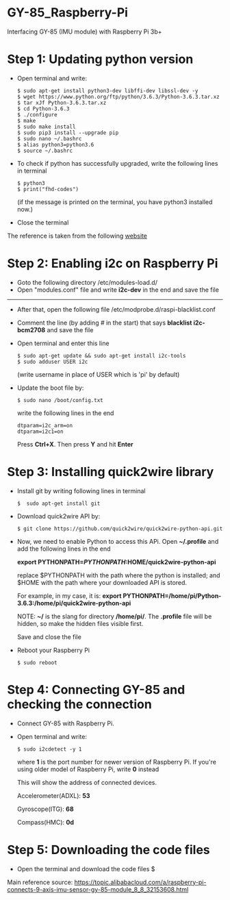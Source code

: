 # GY-85_Raspberry-Pi
Interfacing GY-85 (IMU module) with Raspberry Pi 3b+


# Step 1: Updating python version

- Open terminal and write:

      $ sudo apt-get install python3-dev libffi-dev libssl-dev -y
      $ wget https://www.python.org/ftp/python/3.6.3/Python-3.6.3.tar.xz
      $ tar xJf Python-3.6.3.tar.xz
      $ cd Python-3.6.3
      $ ./configure
      $ make
      $ sudo make install
      $ sudo pip3 install --upgrade pip
      $ sudo nano ~/.bashrc
      $ alias python3=python3.6
      $ source ~/.bashrc
- To check if python has successfully upgraded, write the following lines in terminal

      $ python3
      $ print("fhd-codes")
        
  (if the message is printed on the terminal, you have python3 installed now.)
- Close the terminal

The reference is taken from the following [website](http://www.knight-of-pi.org/installing-python3-6-on-a-raspberry-pi/)

# Step 2: Enabling i2c on Raspberry Pi
- Goto the following directory  /etc/modules-load.d/
- Open "modules.conf" file and write **i2c-dev** in the end and save the file
*********
- After that, open the following file  /etc/modprobe.d/raspi-blacklist.conf
- Comment the line (by adding # in the start) that says **blacklist i2c-bcm2708** and save the file
- Open terminal and enter this line  

      $ sudo apt-get update && sudo apt-get install i2c-tools    
      $ sudo adduser USER i2c       

  (write username in place of USER which is 'pi' by default)
        
- Update the boot file by:

      $ sudo nano /boot/config.txt
  write the following lines in the end

      dtparam=i2c_arm=on
      dtparam=i2c1=on
  Press **Ctrl+X**. Then press **Y** and hit **Enter** 

# Step 3: Installing quick2wire library
- Install git by writing following lines in terminal

      $  sudo apt-get install git
      
- Download quick2wire API by:

      $ git clone https://github.com/quick2wire/quick2wire-python-api.git

- Now, we need to enable Python to access this APi. 
  Open **~/.profile** and add the following lines in the end
    
    **export PYTHONPATH=$PYTHONPATH:$HOME/quick2wire-python-api**
    
    replace $PYTHONPATH with the path where the python is installed; and $HOME with the path where your downloaded API is stored.
    
  For example, in my case, it is: **export PYTHONPATH=/home/pi/Python-3.6.3:/home/pi/quick2wire-python-api**
    
  NOTE: **~/** is the slang for directory **/home/pi/**. The **.profile** file will be hidden, so make the hidden files visible first.
  
  Save and close the file
  
- Reboot your Raspberry Pi

      $ sudo reboot

# Step 4: Connecting GY-85 and checking the connection

- Connect GY-85 with Raspberry Pi.
- Open terminal and write:

      $ sudo i2cdetect -y 1
   
   where **1** is the port number for newer version of Raspberry Pi. If you're using older model of Raspberry Pi, write **0** instead
   
   This will show the address of connected devices.
   
   Accelerometer(ADXL): **53**
   
   Gyroscope(ITG): **68**
   
   Compass(HMC): **0d**
   
   
# Step 5: Downloading the code files

- Open the terminal and download the code files
      $ 
 
Main reference source:
https://topic.alibabacloud.com/a/raspberry-pi-connects-9-axis-imu-sensor-gy-85-module_8_8_32153608.html
